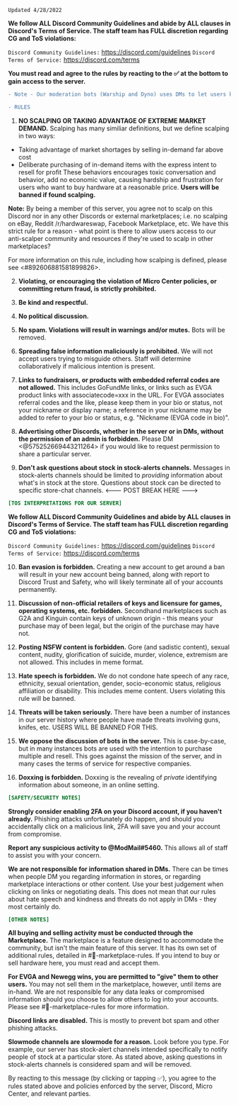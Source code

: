 `Updated 4/28/2022`
 
**We follow ALL Discord Community Guidelines and abide by ALL clauses in Discord's Terms of Service. The staff team has FULL discretion regarding CG and ToS violations:**

   `Discord Community Guidelines:` https://discord.com/guidelines
   `Discord Terms of Service:` https://discord.com/terms

**You must read and agree to the rules by reacting to the :white_check_mark: at the bottom to gain access to the server.**

```diff
- Note - Our moderation bots (Warship and Dyno) uses DMs to let users know when they've committed infractions. Failure to enable DMs on this server may result in eventual warn, mute, kick, or ban without notification.
```
```diff
- RULES
```
1. **NO SCALPING OR TAKING ADVANTAGE OF EXTREME MARKET DEMAND.** 
Scalping has many similiar definitions, but we define scalping in two ways:
 * Taking advantage of market shortages by selling in-demand far above cost
 * Deliberate purchasing of in-demand items with the express intent to resell for profit
These behaviors encourages toxic conversation and behavior, add no economic value, causing hardship and frustration for users who want to buy hardware at a reasonable price. **Users will be banned if found scalping.**

**Note:** By being a member of this server, you agree not to scalp on this Discord nor in any other Discords or external marketplaces; i.e. no scalping on eBay, Reddit /r/hardwareswap, Facebook Marketplace, etc. We have this strict rule for a reason - what point is there to allow users access to our anti-scalper community and resources if they're used to scalp in other marketplaces?

For more information on this rule, including how scalping is defined, please see <#892606881581899826>. 
 
2. **Violating, or encouraging the violation of Micro Center policies, or committing return fraud, is strictly prohibited.**

3. **Be kind and respectful.**

4. **No political discussion.**

5. **No spam. Violations will result in warnings and/or mutes.** Bots will be removed.

6. **Spreading false information __maliciously__ is prohibited.** We will not accept users trying to misguide others. Staff will determine collaboratively if malicious intention is present.

7. **Links to fundraisers, or products with embedded referral codes are not allowed.** This includes GoFundMe links, or links such as EVGA product links with associatecode=xxx in the URL. For EVGA associates referral codes and the like, please keep them in your bio or status, not your nickname or display name; a reference in your nickname may be added to refer to your bio or status, e.g. "Nickname (EVGA code in bio)".

8. **Advertising other Discords, whether in the server or in DMs, without the permission of an admin is forbidden.** Please DM <@575252669443211264> if you would like to request permission to share a particular server.

9. **Don't ask questions about stock in stock-alerts channels.** Messages in stock-alerts channels should be limited to *providing* information about what's in stock at the store. Questions about stock can be directed to specific store-chat channels.
<--- POST BREAK HERE --->
```ini
[TOS INTERPRETATIONS FOR OUR SERVER]
```
**We follow ALL Discord Community Guidelines and abide by ALL clauses in Discord's Terms of Service. The staff team has FULL discretion regarding CG and ToS violations:**

   `Discord Community Guidelines:` https://discord.com/guidelines
   `Discord Terms of Service:` https://discord.com/terms

10. **Ban evasion is forbidden.** Creating a new account to get around a ban will result in your new account being banned, along with report to Discord Trust and Safety, who will likely terminate all of your accounts permanently.

11. **Discussion of non-official retailers of keys and licensure for games, operating systems, etc. forbidden.** Secondhand marketplaces such as G2A and Kinguin contain keys of unknown origin - this means your purchase may of been legal, but the origin of the purchase may have not. 

12. **Posting NSFW content is forbidden.** Gore (and sadistic content), sexual content, nudity, glorification of suicide, murder, violence, extremism are not allowed. This includes in meme format.

13. **Hate speech is forbidden.** We do not condone hate speech of any race, ethnicity, sexual orientation, gender, socio-economic status, religious affiliation or disability. This includes meme content. Users violating this rule will be banned.

14. **Threats will be taken seriously.** There have been a number of instances in our server history where people have made threats involving guns, knifes, etc. USERS WILL BE BANNED FOR THIS. 
 
15. **We oppose the discussion of bots in the server.** This is case-by-case, but in many instances bots are used with the intention to purchase multiple and resell. This goes against the mission of the server, and in many cases the terms of service for respective companies. 

16. **Doxxing is forbidden.** Doxxing is the revealing of *private* identifying information about someone, in an online setting.
```ini
[SAFETY/SECURITY NOTES]
```
**Strongly consider enabling 2FA on your Discord account, if you haven't already.** Phishing attacks unfortunately do happen, and should you accidentally click on a malicious link, 2FA will save you and your account from compromise.

**Report any suspicious activity to @ModMail#5460.** This allows all of staff to assist you with your concern.

**We are not responsible for information shared in DMs.** There can be times when people DM you regarding information in stores, or regarding marketplace interactions or other content. Use your best judgement when clicking on links or negotiating deals. This does not mean that our rules about hate speech and kindness and threats do not apply in DMs - they most certainly do.
```ini
[OTHER NOTES]
```
**All buying and selling activity must be conducted through the Marketplace.** The marketplace is a feature designed to accommodate the community, but isn't the main feature of this server. It has its own set of additional rules, detailed in #📜-marketplace-rules. If you intend to buy or sell hardware here, you must read and accept them.

**For EVGA and Newegg wins, you are permitted to "give" them to other users.** You may not sell them in the marketplace, however, until items are in-hand. We are not responsible for any data leaks or compromised information should you choose to allow others to log into your accounts. Please see #📜-marketplace-rules for more information.
 
**Discord links are disabled.** This is mostly to prevent bot spam and other phishing attacks.
 
**Slowmode channels are slowmode for a reason.** Look before you type. For example, our server has stock-alert channels intended specifically to notify people of stock at a particular store. As stated above, asking questions in stock-alerts channels is considered spam and will be removed.

By reacting to this message (by clicking or tapping :white_check_mark:), you agree to the rules stated above and policies enforced by the server, Discord, Micro Center, and relevant parties.
